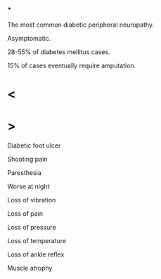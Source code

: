 # .

The most common diabetic peripheral neuropathy.

Asymptomatic.

28-55% of diabetes mellitus cases.

15% of cases eventually require amputation.

# <

# >

Diabetic foot ulcer

Shooting pain

Paresthesia

Worse at night

Loss of vibration

Loss of pain

Loss of pressure

Loss of temperature

Loss of ankle reflex

Muscle atrophy
